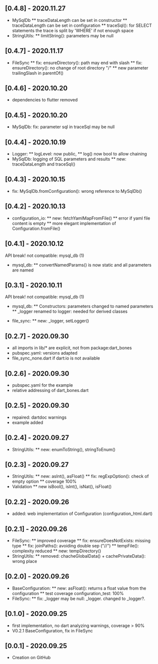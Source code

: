 ## [0.4.8] - 2020.11.27

* MySqlDb
** traceDataLength can be set in constructor
** traceDataLength can be set in configuration
** traceSql(): for SELECT statements the trace is
   split by 'WHERE' if not enough space
* StringUtils:
** limitString(): parameters may be null


## [0.4.7] - 2020.11.17

* FileSync
** fix: ensureDirectory(): path may end with slash
** fix: ensureDirectory(): no change of root directory "/"
** new parameter trailingSlash in parentOf()

## [0.4.6] - 2020.10.20

* dependencies to flutter removed

## [0.4.5] - 2020.10.20

* MySqlDb: fix: parameter sql in traceSql may be null

## [0.4.4] - 2020.10.19

* Logger: 
** logLevel: now public, 
** log() now bool to allow chaining
* MySqlDb: logging of SQL parameters and results
** new: traceDataLength and traceSql()

## [0.4.3] - 2020.10.15

* fix: MySqlDb.fromConfiguration(): wrong reference to MySqlDb()

## [0.4.2] - 2020.10.13

* configuration_io:
** new: fetchYamlMapFromFile()
** error if yaml file content is empty
** more elegant implementation of Configuration.fromFile()

## [0.4.1] - 2020.10.12

API break! not compatible: mysql_db (1)

* mysql_db:
** convertNamedParams() is now static and all parameters are named

## [0.3.1] - 2020.10.11

API break! not compatible: mysql_db (1)
* mysql_db:
** Constructors: parameters changed to named parameters
** _logger renamed to logger: needed for derived classes

* file_sync:
** new: _logger, setLogger()

## [0.2.7] - 2020.09.30

* all imports in lib/* are explicit, not from package:dart_bones
* pubspec.yaml: versions adapted
* file_sync_none.dart if dart:io is not available

## [0.2.6] - 2020.09.30

* pubspec.yaml for the example
* relative addressing of dart_bones.dart

## [0.2.5] - 2020.09.30

* repaired: dartdoc warnings
* example added

## [0.2.4] - 2020.09.27

* StringUtils: 
** new: enumToString(), stringToEnum()

## [0.2.3] - 2020.09.27

* StringUtils:
** new: asInt(), asFloat()
** fix: regExpOption(): check of empty option
** coverage 100%
* Validation
** new isBool(), isInt(), isNat(), isFloat()

## [0.2.2] - 2020.09.26

* added: web implementation of Configuration (configuration_html.dart)

## [0.2.1] - 2020.09.26

* FileSync:
** improved coverage
** fix: ensureDoesNotExists: missing type
** fix: joinPaths(): avoiding double sep ("//")
** tempFile(): complexity reduced
** new: tempDirectory()
* StringUtils:
** removed: chacheGlobalData() + cachePrivateData(): wrong place

## [0.2.0] - 2020.09.26

* BaseConfiguration:
** new: asFloat(): returns a float value from the configuration
** test coverage configuration_test: 100%
* FileSync:
** fix: _logger may be null: _logger.<method> changed to _logger?.<method>

## [0.1.0] - 2020.09.25

* first implementation, no dart analyzing warnings, coverage > 90%
* V0.2.1 BaseConfiguration, fix in FileSync

## [0.0.1] - 2020.09.25

* Creation on GitHub


